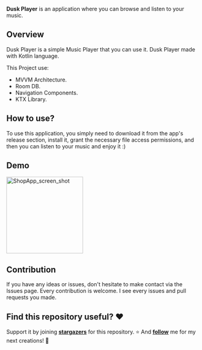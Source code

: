 **Dusk Player** is an application where you can browse and listen to your music.

## Overview

Dusk Player is a simple Music Player that you can use it. Dusk Player made with Kotlin language.

This Project use:

- MVVM Architecture.
- Room DB.
- Navigation Components.
- KTX Library.

## How to use?

To use this application, you simply need to download it from the app's release section, install it, grant the necessary file access permissions, and then you can listen to your music and enjoy it :)

## Demo

<img src="(https://github.com/miladgoli/DuskPlayer/assets/75157969/38a6ca17-b7aa-4431-a516-cf77d49c94bb)
" alt="ShopApp_screen_shot" width="200"/> 

## Contribution

If you have any ideas or issues, don't hesitate to make contact via the Issues page. Every contribution is welcome. I see every issues and pull requests you made.

## Find this repository useful? ❤️

Support it by joining **[stargazers](https://github.com/miladgoli/NewsApp/stargazers](https://github.com/miladgoli/DuskPlayer/stargazers))** for this repository. ⭐
And **[follow](https://github.com/miladgoli)** me for my next creations! 🤩
